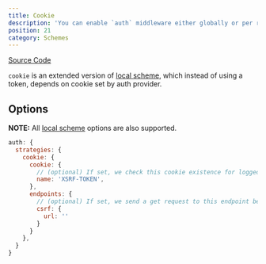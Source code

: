 ```yaml
---
title: Cookie
description: 'You can enable `auth` middleware either globally or per route.'
position: 21
category: Schemes
---
```


[Source Code](https://github.com/nuxt-community/auth-module/blob/dev/src/schemes/cookie.ts)

`cookie` is an extended version of [local scheme](../schemes/local), which instead of using a token, depends on cookie set by auth provider.

## Options

**NOTE:** All [local scheme](../schemes/local) options are also supported.

```js
auth: {
  strategies: {
    cookie: {
      cookie: {
        // (optional) If set, we check this cookie existence for loggedIn check
        name: 'XSRF-TOKEN',
      },
      endpoints: {
        // (optional) If set, we send a get request to this endpoint before login
        csrf: {
          url: ''
        }
      }
    },
  }
}
```
